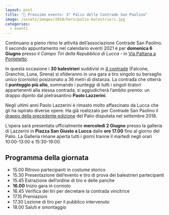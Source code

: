 ```yaml
---
layout: post
title: "🎯 Prossimo evento: 3° Palio delle Contrade San Paolino"
image: /assets/images/2018/hero/palio-balestrieri.jpg
categories:
  - eventi
---
```


Continuano a pieno ritmo le attività dell’associazione Contrade San Paolino. Il
secondo appuntamento nel calendario eventi 2021 è per **domenica 6 Giugno** presso
il *Campo Tiri della Repubblica di Lucca* - in [Via Pattana a Pontetetto](https://goo.gl/maps/j7VtRqNSK9Eyjjmf7).

<!-- more -->

In questa occasione i **30 balestrieri** suddivisi in [4
contrade](/terzieri-lucca) (Falcone, Granchio, Luna, Sirena) si sfideranno in
una gara a tiro singolo su bersaglio unico (corniolo) posizionato a 36 metri di
distanza. La contrada che otterrà il **punteggio più alto**, sommando i punteggi
di tutti i singoli tiratori appartenenti alla stessa contrada, si aggiudicherà
l’ambito premio: un drappo dipinto dal pietrasantino **Paolo Lazzerini**.

Negli ultimi anni Paolo Lazzerini è rimasto molto affascinato da Lucca che gli
ha ispirato diverse opere. Ha già realizzato per Contrade San Paolino il [drappo
della precedente edizione](/2018/palio-contrade-san-paolino) del Palio disputata nel settembre 2018.

L’opera sarà presentata ufficialmente **mercoledì 2 Giugno** presso la galleria
di Lazzerini in **Piazza San Giusto a Lucca** dalle **ore 17.00** fino al giorno
del Palio. La Galleria rimane aperta tutti i giorni tranne il martedì negli
orari 10:00-13:00 e 15:30-19:00.

## Programma della giornata

* 15.00 Ritrovo partecipanti in costume storico
* 15.30 Presentazione dell’evento e tiro di prova dei balestrieri partecipanti
* 15.45 Estrazione dell’ordine di tiro e delle panche
* **16.00** Inizio gara in corniolo
* 16.45 Verifica dei tiri per decretare la contrada vincitrice
* 17.15 Premiazioni
* 17.30 Lezione di tiro per il pubblico intervenuto
* 18.00 Saluti e smontaggio

<!--
![manifesto](/assets/images/2021/3-palio-contrade-san-paolino-manifesto.jpg)
-->
